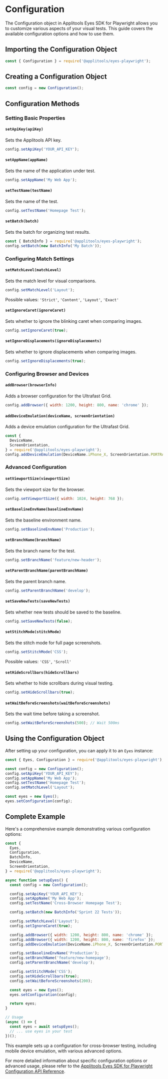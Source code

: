 # Configuration

The Configuration object in Applitools Eyes SDK for Playwright allows you to customize various aspects of your visual tests. This guide covers the available configuration options and how to use them.

## Importing the Configuration Object

```javascript
const { Configuration } = require('@applitools/eyes-playwright');
```

## Creating a Configuration Object

```javascript
const config = new Configuration();
```

## Configuration Methods

### Setting Basic Properties

#### `setApiKey(apiKey)`

Sets the Applitools API key.

```javascript
config.setApiKey('YOUR_API_KEY');
```

#### `setAppName(appName)`

Sets the name of the application under test.

```javascript
config.setAppName('My Web App');
```

#### `setTestName(testName)`

Sets the name of the test.

```javascript
config.setTestName('Homepage Test');
```

#### `setBatch(batch)`

Sets the batch for organizing test results.

```javascript
const { BatchInfo } = require('@applitools/eyes-playwright');
config.setBatch(new BatchInfo('My Batch'));
```

### Configuring Match Settings

#### `setMatchLevel(matchLevel)`

Sets the match level for visual comparisons.

```javascript
config.setMatchLevel('Layout');
```

Possible values: `'Strict'`, `'Content'`, `'Layout'`, `'Exact'`

#### `setIgnoreCaret(ignoreCaret)`

Sets whether to ignore the blinking caret when comparing images.

```javascript
config.setIgnoreCaret(true);
```

#### `setIgnoreDisplacements(ignoreDisplacements)`

Sets whether to ignore displacements when comparing images.

```javascript
config.setIgnoreDisplacements(true);
```

### Configuring Browser and Devices

#### `addBrowser(browserInfo)`

Adds a browser configuration for the Ultrafast Grid.

```javascript
config.addBrowser({ width: 1200, height: 800, name: 'chrome' });
```

#### `addDeviceEmulation(deviceName, screenOrientation)`

Adds a device emulation configuration for the Ultrafast Grid.

```javascript
const {
  DeviceName,
  ScreenOrientation,
} = require('@applitools/eyes-playwright');
config.addDeviceEmulation(DeviceName.iPhone_X, ScreenOrientation.PORTRAIT);
```

### Advanced Configuration

#### `setViewportSize(viewportSize)`

Sets the viewport size for the browser.

```javascript
config.setViewportSize({ width: 1024, height: 768 });
```

#### `setBaselineEnvName(baselineEnvName)`

Sets the baseline environment name.

```javascript
config.setBaselineEnvName('Production');
```

#### `setBranchName(branchName)`

Sets the branch name for the test.

```javascript
config.setBranchName('feature/new-header');
```

#### `setParentBranchName(parentBranchName)`

Sets the parent branch name.

```javascript
config.setParentBranchName('develop');
```

#### `setSaveNewTests(saveNewTests)`

Sets whether new tests should be saved to the baseline.

```javascript
config.setSaveNewTests(false);
```

#### `setStitchMode(stitchMode)`

Sets the stitch mode for full page screenshots.

```javascript
config.setStitchMode('CSS');
```

Possible values: `'CSS'`, `'Scroll'`

#### `setHideScrollbars(hideScrollbars)`

Sets whether to hide scrollbars during visual testing.

```javascript
config.setHideScrollbars(true);
```

#### `setWaitBeforeScreenshots(waitBeforeScreenshots)`

Sets the wait time before taking a screenshot.

```javascript
config.setWaitBeforeScreenshots(500); // Wait 500ms
```

## Using the Configuration Object

After setting up your configuration, you can apply it to an `Eyes` instance:

```javascript
const { Eyes, Configuration } = require('@applitools/eyes-playwright');

const config = new Configuration();
config.setApiKey('YOUR_API_KEY');
config.setAppName('My Web App');
config.setTestName('Homepage Test');
config.setMatchLevel('Layout');

const eyes = new Eyes();
eyes.setConfiguration(config);
```

## Complete Example

Here's a comprehensive example demonstrating various configuration options:

```javascript
const {
  Eyes,
  Configuration,
  BatchInfo,
  DeviceName,
  ScreenOrientation,
} = require('@applitools/eyes-playwright');

async function setupEyes() {
  const config = new Configuration();

  config.setApiKey('YOUR_API_KEY');
  config.setAppName('My Web App');
  config.setTestName('Cross-Browser Homepage Test');

  config.setBatch(new BatchInfo('Sprint 22 Tests'));

  config.setMatchLevel('Layout');
  config.setIgnoreCaret(true);

  config.addBrowser({ width: 1200, height: 800, name: 'chrome' });
  config.addBrowser({ width: 1200, height: 800, name: 'firefox' });
  config.addDeviceEmulation(DeviceName.iPhone_X, ScreenOrientation.PORTRAIT);

  config.setBaselineEnvName('Production');
  config.setBranchName('feature/new-homepage');
  config.setParentBranchName('develop');

  config.setStitchMode('CSS');
  config.setHideScrollbars(true);
  config.setWaitBeforeScreenshots(200);

  const eyes = new Eyes();
  eyes.setConfiguration(config);

  return eyes;
}

// Usage
(async () => {
  const eyes = await setupEyes();
  // ... use eyes in your test
})();
```

This example sets up a configuration for cross-browser testing, including mobile device emulation, with various advanced options.

For more detailed information about specific configuration options or advanced usage, please refer to the [Applitools Eyes SDK for Playwright Configuration API Reference](https://applitools.com/docs/api/eyes-sdk/index-playwright-configuration).
